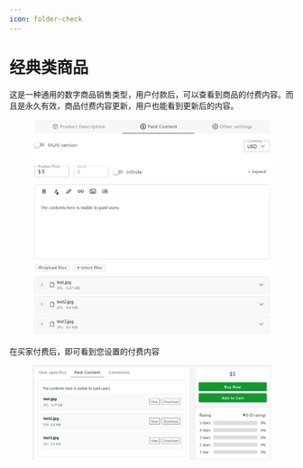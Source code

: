 ```yaml
---
icon: folder-check
---
```


# 经典类商品

这是一种通用的数字商品销售类型，用户付款后，可以查看到商品的付费内容。而且是永久有效，商品付费内容更新，用户也能看到更新后的内容。

<div align="left"><figure><img src="../.gitbook/assets/image (3) (1).png" alt="" width="563"><figcaption></figcaption></figure></div>

在买家付费后，即可看到您设置的付费内容

<div align="left"><figure><img src="../.gitbook/assets/image (4) (1).png" alt="" width="563"><figcaption></figcaption></figure></div>
